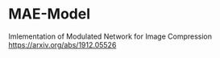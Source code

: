 # MAE-Model
Imlementation of Modulated Network for Image Compression
https://arxiv.org/abs/1912.05526
